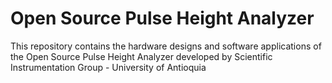 # Open Source Pulse Height Analyzer
This repository contains the hardware designs and software applications of the Open Source Pulse Height Analyzer developed by Scientific Instrumentation Group - University of Antioquia

